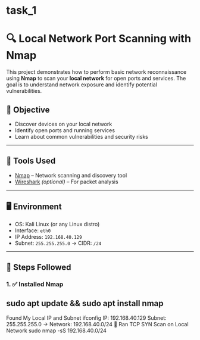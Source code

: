 # task_1
# 🔍 Local Network Port Scanning with Nmap
This project demonstrates how to perform basic network reconnaissance using **Nmap** to scan your **local network** for open ports and services. The goal is to understand network exposure and identify potential vulnerabilities.
## 📌 Objective
- Discover devices on your local network
- Identify open ports and running services
- Learn about common vulnerabilities and security risks
----------
## 🧰 Tools Used
- [Nmap](https://nmap.org/) – Network scanning and discovery tool
- [Wireshark](https://www.wireshark.org/) *(optional)* – For packet analysis
-----------
## 🖥️ Environment
- OS: Kali Linux (or any Linux distro)
- Interface: `eth0`
- IP Address: `192.168.40.129`
- Subnet: `255.255.255.0` → CIDR: `/24`
------------
## 🧭 Steps Followed
### 1. ✅ Installed Nmap
sudo apt update && sudo apt install nmap
-------
Found My Local IP and Subnet
ifconfig
IP: 192.168.40.129
Subnet: 255.255.255.0 → Network: 192.168.40.0/24
🚀 Ran TCP SYN Scan on Local Network
sudo nmap -sS 192.168.40.0/24


